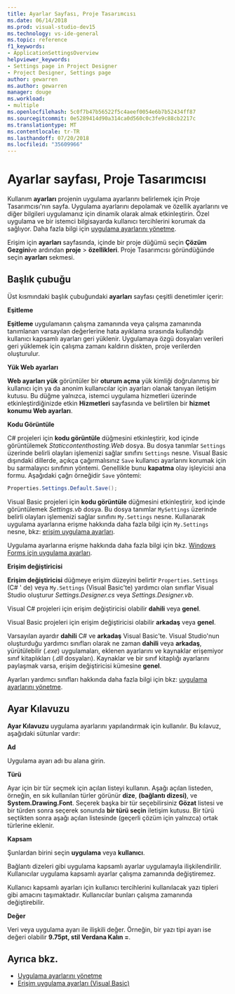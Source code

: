 ```yaml
---
title: Ayarlar Sayfası, Proje Tasarımcısı
ms.date: 06/14/2018
ms.prod: visual-studio-dev15
ms.technology: vs-ide-general
ms.topic: reference
f1_keywords:
- ApplicationSettingsOverview
helpviewer_keywords:
- Settings page in Project Designer
- Project Designer, Settings page
author: gewarren
ms.author: gewarren
manager: douge
ms.workload:
- multiple
ms.openlocfilehash: 5c0f7b47b56522f5c4aeef0054e6b7b52434ff87
ms.sourcegitcommit: 0e5289414d90a314ca0d560c0c3fe9c88cb2217c
ms.translationtype: MT
ms.contentlocale: tr-TR
ms.lasthandoff: 07/20/2018
ms.locfileid: "35609966"
---
```

# <a name="settings-page-project-designer"></a>Ayarlar sayfası, Proje Tasarımcısı

Kullanım **ayarları** projenin uygulama ayarlarını belirlemek için Proje Tasarımcısı'nın sayfa. Uygulama ayarlarını depolamak ve özellik ayarlarını ve diğer bilgileri uygulamanız için dinamik olarak almak etkinleştirin. Özel uygulama ve bir istemci bilgisayarda kullanıcı tercihlerini korumak da sağlıyor. Daha fazla bilgi için [uygulama ayarlarını yönetme](../managing-application-settings-dotnet.md).

Erişim için **ayarları** sayfasında, içinde bir proje düğümü seçin **Çözüm Gezgini**ve ardından **proje** > **özellikleri**. Proje Tasarımcısı göründüğünde seçin **ayarları** sekmesi.

## <a name="header-bar"></a>Başlık çubuğu

Üst kısmındaki başlık çubuğundaki **ayarları** sayfası çeşitli denetimler içerir:

**Eşitleme**

**Eşitleme** uygulamanın çalışma zamanında veya çalışma zamanında tanımlanan varsayılan değerlerine hata ayıklama sırasında kullandığı kullanıcı kapsamlı ayarları geri yüklenir. Uygulamaya özgü dosyaları verileri geri yüklemek için çalışma zamanı kaldırın diskten, proje verilerden oluşturulur.

**Yük Web ayarları**

**Web ayarları yük** görüntüler bir **oturum açma** yük kimliği doğrulanmış bir kullanıcı için ya da anonim kullanıcılar için ayarları olanak tanıyan iletişim kutusu. Bu düğme yalnızca, istemci uygulama hizmetleri üzerinde etkinleştirdiğinizde etkin **Hizmetleri** sayfasında ve belirtilen bir **hizmet konumu Web ayarları**.

**Kodu Görüntüle**

C# projeleri için **kodu görüntüle** düğmesini etkinleştirir, kod içinde görüntülemek *Staticcontenthosting.Web* dosya. Bu dosya tanımlar `Settings` üzerinde belirli olayları işlemenizi sağlar sınıfını `Settings` nesne. Visual Basic dışındaki dillerde, açıkça çağırmalısınız `Save` kullanıcı ayarlarını korumak için bu sarmalayıcı sınıfının yöntemi. Genellikle bunu **kapatma** olay işleyicisi ana formu. Aşağıdaki çağrı örneğidir `Save` yöntemi:

```csharp
Properties.Settings.Default.Save();
```

Visual Basic projeleri için **kodu görüntüle** düğmesini etkinleştirir, kod içinde görüntülemek *Settings.vb* dosya. Bu dosya tanımlar `MySettings` üzerinde belirli olayları işlemenizi sağlar sınıfını `My.Settings` nesne. Kullanarak uygulama ayarlarına erişme hakkında daha fazla bilgi için `My.Settings` nesne, bkz: [erişim uygulama ayarları](/dotnet/visual-basic/developing-apps/programming/app-settings/accessing-application-settings).

Uygulama ayarlarına erişme hakkında daha fazla bilgi için bkz. [Windows Forms için uygulama ayarları](/dotnet/framework/winforms/advanced/application-settings-for-windows-forms).

**Erişim değiştiricisi**

**Erişim değiştiricisi** düğmeye erişim düzeyini belirtir `Properties.Settings` (C# ' de) veya `My.Settings` (Visual Basic'te) yardımcı olan sınıflar Visual Studio oluşturur *Settings.Designer.cs* veya *Settings.Designer.vb*.

Visual C# projeleri için erişim değiştiricisi olabilir **dahili** veya **genel**.

Visual Basic projeleri için erişim değiştiricisi olabilir **arkadaş** veya **genel**.

Varsayılan ayardır **dahili** C# ve **arkadaş** Visual Basic'te. Visual Studio'nun oluşturduğu yardımcı sınıfları olarak ne zaman **dahili** veya **arkadaş**, yürütülebilir (*.exe*) uygulamaları, eklenen ayarlarını ve kaynaklar erişemiyor sınıf kitaplıkları (*.dll* dosyaları). Kaynaklar ve bir sınıf kitaplığı ayarlarını paylaşmak varsa, erişim değiştiricisi kümesine **genel**.

Ayarları yardımcı sınıfları hakkında daha fazla bilgi için bkz: [uygulama ayarlarını yönetme](../managing-application-settings-dotnet.md).

## <a name="settings-grid"></a>Ayar Kılavuzu

**Ayar Kılavuzu** uygulama ayarlarını yapılandırmak için kullanılır. Bu kılavuz, aşağıdaki sütunlar vardır:

**Ad**

Uygulama ayarı adı bu alana girin.

**Türü**

Ayar için bir tür seçmek için açılan listeyi kullanın. Aşağı açılan listeden, örneğin, en sık kullanılan türler görünür **dize**, **(bağlantı dizesi)**, ve **System.Drawing.Font**. Seçerek başka bir tür seçebilirsiniz **Gözat** listesi ve bir türden sonra seçerek sonunda **bir türü seçin** iletişim kutusu. Bir türü seçtikten sonra aşağı açılan listesinde (geçerli çözüm için yalnızca) ortak türlerine eklenir.

**Kapsam**

Şunlardan birini seçin **uygulama** veya **kullanıcı**.

Bağlantı dizeleri gibi uygulama kapsamlı ayarlar uygulamayla ilişkilendirilir. Kullanıcılar uygulama kapsamlı ayarlar çalışma zamanında değiştiremez.

Kullanıcı kapsamlı ayarları için kullanıcı tercihlerini kullanılacak yazı tipleri gibi amacını taşımaktadır. Kullanıcılar bunları çalışma zamanında değiştirebilir.

**Değer**

Veri veya uygulama ayarı ile ilişkili değer. Örneğin, bir yazı tipi ayarı ise değeri olabilir **9.75pt, stil Verdana Kalın =**.

## <a name="see-also"></a>Ayrıca bkz.

- [Uygulama ayarlarını yönetme](../managing-application-settings-dotnet.md)
- [Erişim uygulama ayarları (Visual Basic)](/dotnet/visual-basic/developing-apps/programming/app-settings/accessing-application-settings)